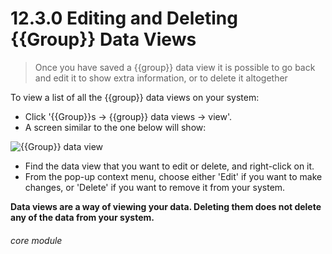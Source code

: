 # 12.3.0 Editing and Deleting {{Group}} Data Views

> Once you have saved a {{group}} data view it is possible to go back and edit it to show extra information, or to delete it altogether 

To view a list of all the {{group}} data views on your system:
- Click '{{Group}}s -> {{group}} data views -> view'. 
- A screen similar to the one below will show:

![{{Group}} data view](112a.png )

- Find the data view that you want to edit or delete, and right-click on it. 
- From the pop-up context menu, choose either 'Edit' if you want to make changes, or 'Delete' if you want to remove it from your system. 

**Data views are a way of viewing your data. Deleting them does not delete any of the data from your system.** 


###### core module

